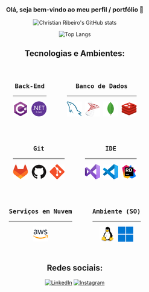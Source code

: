 <div align="center">

### Olá, seja bem-vindo ao meu perfil / portfólio 👋

</div>
<div align="center">

![Christian Ribeiro's GitHub stats](https://github-readme-stats.vercel.app/api?username=christian-ribeiro&show_icons=true&theme=nord&locale=pt-br)</div>
<div align="center">
  
![Top Langs](https://github-readme-stats.vercel.app/api/top-langs/?username=christian-ribeiro&size_weight=0.5&count_weight=0.5&layout=compact&theme=nord&locale=pt-br)
<div align="center">

## Tecnologias e Ambientes:

<div align="center">
  <kbd style="display: inline-block; text-align: center; margin: 10px; background-color: transparent;padding: 15px">
    <h3>Back-End</h3>
    <hr>
    <img src="https://raw.githubusercontent.com/devicons/devicon/master/icons/csharp/csharp-original.svg" width="40" height="40"/>
    <img src="https://raw.githubusercontent.com/devicons/devicon/master/icons/dotnetcore/dotnetcore-original.svg" width="40" height="40"/>
  </kbd>

  <kbd style="display: inline-block; text-align: center; margin: 10px; background-color: transparent;padding: 15px">
    <h3>Banco de Dados</h3>
    <hr>
    <img src="https://raw.githubusercontent.com/devicons/devicon/master/icons/mysql/mysql-original.svg" width="40" height="40"/>
    <img src="https://raw.githubusercontent.com/devicons/devicon/master/icons/microsoftsqlserver/microsoftsqlserver-original.svg" width="40" height="40"/>
    <img src="https://raw.githubusercontent.com/devicons/devicon/master/icons/mongodb/mongodb-original.svg" width="40" height="40"/>
    <img src="https://raw.githubusercontent.com/devicons/devicon/master/icons/redis/redis-original.svg" width="40" height="40"/>
  </kbd>

  <kbd style="display: inline-block; text-align: center; margin: 10px; background-color: transparent;padding: 15px">
    <h3>Git</h3>
    <hr>
    <img src="https://raw.githubusercontent.com/devicons/devicon/master/icons/gitlab/gitlab-original.svg" width="40" height="40"/>
    <img src="https://raw.githubusercontent.com/devicons/devicon/master/icons/github/github-original.svg" width="40" height="40"/>
    <img src="https://raw.githubusercontent.com/devicons/devicon/master/icons/git/git-original.svg" width="40" height="40"/>
  </kbd>

  <kbd style="display: inline-block; text-align: center; margin: 10px; background-color: transparent;padding: 15px">
    <h3>IDE</h3>
    <hr>
    <img src="https://raw.githubusercontent.com/devicons/devicon/master/icons/visualstudio/visualstudio-original.svg" width="40" height="40"/>
    <img src="https://raw.githubusercontent.com/devicons/devicon/master/icons/vscode/vscode-original.svg" width="40" height="40"/>
    <img src="https://raw.githubusercontent.com/devicons/devicon/master/icons/rider/rider-original.svg" width="40" height="40"/>
  </kbd>

  <kbd style="display: inline-block; text-align: center; margin: 10px; background-color: transparent;padding: 15px">
    <h3>Serviços em Nuvem</h3>
    <hr>
    <img src="https://raw.githubusercontent.com/devicons/devicon/master/icons/amazonwebservices/amazonwebservices-original-wordmark.svg" width="40" height="40"/>
  </kbd>

  <kbd style="display: inline-block; text-align: center; margin: 10px; background-color: transparent;padding: 15px">
    <h3>Ambiente (SO)</h3>
    <hr>
    <img src="https://raw.githubusercontent.com/devicons/devicon/master/icons/linux/linux-original.svg" width="40" height="40"/>
    <img src="https://raw.githubusercontent.com/devicons/devicon/master/icons/windows11/windows11-original.svg" width="40" height="40"/>
  </kbd>
</div>

</div>
</p>

</div>

<div align="center">

## Redes sociais:
<div align="center">

[![LinkedIn](https://img.shields.io/badge/LinkedIn-0077B5?style=for-the-badge&logo=linkedin&logoColor=white)](https://www.linkedin.com/in/christiandribeiro/) [![Instagram](https://img.shields.io/badge/Instagram-E4405F?style=for-the-badge&logo=instagram&logoColor=white)](https://www.instagram.com/christian.dribeiro/)

</div>
</div>
